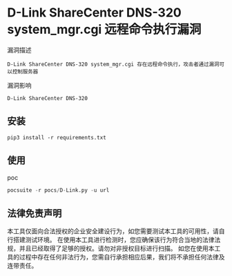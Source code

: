 # D-Link ShareCenter DNS-320 system_mgr.cgi 远程命令执行漏洞

漏洞描述

```
D-Link ShareCenter DNS-320 system_mgr.cgi 存在远程命令执行，攻击者通过漏洞可以控制服务器
```

漏洞影响

```
D-Link ShareCenter DNS-320
```

## 安装

```
pip3 install -r requirements.txt
```

## 使用

poc

```python
pocsuite -r pocs/D-Link.py -u url
```



## 法律免责声明

本工具仅面向合法授权的企业安全建设行为，如您需要测试本工具的可用性，请自行搭建测试环境。
在使用本工具进行检测时，您应确保该行为符合当地的法律法规，并且已经取得了足够的授权。请勿对非授权目标进行扫描。
如您在使用本工具的过程中存在任何非法行为，您需自行承担相应后果，我们将不承担任何法律及连带责任。